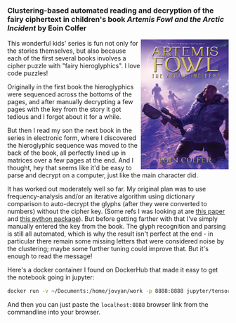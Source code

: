 ### Clustering-based automated reading and decryption of the fairy ciphertext in children's book _Artemis Fowl and the Arctic Incident_ by Eoin Colfer
<img src="bookcover.jpg" width="200" align="right">

This wonderful kids' series is fun not only for the stories themselves, but also because each of the first several books involves a cipher puzzle with "fairy hieroglyphics".  I love code puzzles!  

Originally in the first book the hieroglyphics were sequenced across the bottoms of the pages, and after manually decrypting a few pages with the key from the story it got tedious and I forgot about it for a while.  

But then I read my son the next book in the series in electronic form, where I discovered the hieroglyphic sequence was moved to the back of the book, all perfectly lined up in matrices over a few pages at the end.  And I thought, hey that seems like it'd be easy to parse and decrypt on a computer, just like the main character did.  

It has worked out moderately well so far.  My original plan was to use frequency-analysis and/or an iterative algorithm using dictionary comparison to auto-decrypt the glyphs (after they were converted to numbers) without the cipher key.  (Some refs I was looking at are <a href="http://cse.ucdenver.edu/~rhilton/docs/Cryptanalysis-Against-Monosub-Ciphers.pdf">this paper</a> and <a href="http://practicalcryptography.com/cryptanalysis/stochastic-searching/cryptanalysis-simple-substitution-cipher/#python-code">this python package</a>).  But before getting farther with that I've simply manually entered the key from the book.  The glyph recognition and parsing is still all automated, which is why the result isn't perfect at the end - in particular there remain some missing letters that were considered noise by the clustering; maybe some further tuning could improve that.  But it's enough to read the message!

Here's a docker container I found on DockerHub that made it easy to get the notebook going in jupyter:

```bash
docker run -v ~/Documents:/home/jovyan/work -p 8888:8888 jupyter/tensorflow-notebook:latest
```

And then you can just paste the `localhost:8888` browser link from the commandline into your browser.

